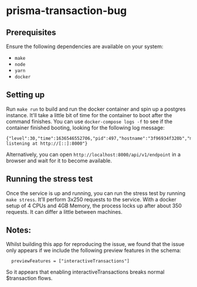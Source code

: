 # prisma-transaction-bug

## Prerequisites

Ensure the following dependencies are available on your system:

- `make`
- `node`
- `yarn`
- `docker`

## Setting up

Run `make run` to build and run the docker container and spin up a postgres instance.
It'll take a little bit of time for the container to boot after the command finishes.
You can use `docker-compose logs -f` to see if the container finished booting, looking for the
following log message:

```
{"level":30,"time":1636546552706,"pid":497,"hostname":"3f96934f320b","msg":"Server listening at http://[::]:8000"}
```

Alternatively, you can open `http://localhost:8000/api/v1/endpoint` in a browser and wait for it to become available.


## Running the stress test

Once the service is up and running, you can run the stress test by running `make stress`. It'll perform 3x250 requests
to the service. With a docker setup of 4 CPUs and 4GB Memory, the process locks up after about 350 requests. It can differ
a little between machines.

## Notes:

Whilst building this app for reproducing the issue, we found that the issue only appears if we include the following preview
features in the schema:

```
  previewFeatures = ["interactiveTransactions"]
```

So it appears that enabling interactiveTransactions breaks normal $transaction flows.